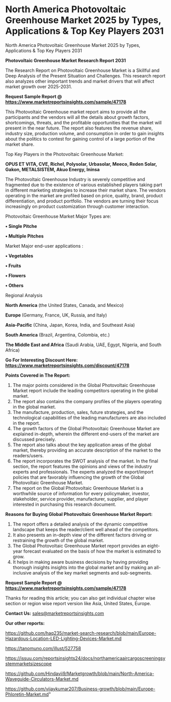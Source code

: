 # North America Photovoltaic Greenhouse Market 2025 by Types, Applications & Top Key Players 2031
North America Photovoltaic Greenhouse Market 2025 by Types, Applications & Top Key Players 2031

<strong>Photovoltaic Greenhouse Market Research Report 2031</strong>

The Research Report on Photovoltaic Greenhouse Market is a Skillful and Deep Analysis of the Present Situation and Challenges. This research report also analyzes other important trends and market drivers that will affect market growth over 2025-2031.

<strong>Request Sample Report @ <a href=https://www.marketreportsinsights.com/sample/47178>https://www.marketreportsinsights.com/sample/47178</a></strong>

This Photovoltaic Greenhouse market report aims to provide all the participants and the vendors will all the details about growth factors, shortcomings, threats, and the profitable opportunities that the market will present in the near future. The report also features the revenue share, industry size, production volume, and consumption in order to gain insights about the politics to contest for gaining control of a large portion of the market share.

Top Key Players in the Photovoltaic Greenhouse Market:

<strong>OPUS ET VITA, CVE, Richel, Polysolar, Urbasolar, Meeco, Reden Solar, Gakon, METALSISTEM, Akuo Energy, Ininsa</strong>

The Photovoltaic Greenhouse Industry is severely competitive and fragmented due to the existence of various established players taking part in different marketing strategies to increase their market share. The vendors operating in the market are profiled based on price, quality, brand, product differentiation, and product portfolio. The vendors are turning their focus increasingly on product customization through customer interaction.

Photovoltaic Greenhouse Market Major Types are:

<strong>•  Single Pitche

•  Multiple Pitches</strong>

Market Major end-user applications :

<strong>•  Vegetables

•  Fruits

•  Flowers

•  Others</strong>

Regional Analysis

</u><strong><b>North America</b></strong> (the United States, Canada, and Mexico)

<strong><b>Europe </b></strong>(Germany, France, UK, Russia, and Italy)

<strong><b>Asia-Pacific</b></strong> (China, Japan, Korea, India, and Southeast Asia)

<strong><b>South America</b></strong> (Brazil, Argentina, Colombia, etc.)

<strong><b>The Middle East and Africa</b></strong> (Saudi Arabia, UAE, Egypt, Nigeria, and South Africa)

<strong>Go For Interesting Discount Here: <a href=https://www.marketreportsinsights.com/discount/47178>https://www.marketreportsinsights.com/discount/47178</a></strong>

<strong>Points Covered in The Report:</strong>
<ol>
  <li>The major points considered in the Global Photovoltaic Greenhouse Market report include the leading competitors operating in the global market.</li>
  <li>The report also contains the company profiles of the players operating in the global market.</li>
  <li>The manufacture, production, sales, future strategies, and the technological capabilities of the leading manufacturers are also included in the report.</li>
  <li>The growth factors of the Global Photovoltaic Greenhouse Market are explained in-depth, wherein the different end-users of the market are discussed precisely.</li>
  <li>The report also talks about the key application areas of the global market, thereby providing an accurate description of the market to the readers/users.</li>
  <li>The report incorporates the SWOT analysis of the market. In the final section, the report features the opinions and views of the industry experts and professionals. The experts analyzed the export/import policies that are favorably influencing the growth of the Global Photovoltaic Greenhouse Market.</li>
  <li>The report on the Global Photovoltaic Greenhouse Market is a worthwhile source of information for every policymaker, investor, stakeholder, service provider, manufacturer, supplier, and player interested in purchasing this research document.</li>
</ol>
<strong>Reasons for Buying Global Photovoltaic Greenhouse Market Report:</strong>

<ol>
  <li>The report offers a detailed analysis of the dynamic competitive landscape that keeps the reader/client well ahead of the competitors.</li>
  <li>It also presents an in-depth view of the different factors driving or restraining the growth of the global market.</li>
  <li>The Global Photovoltaic Greenhouse Market report provides an eight-year forecast evaluated on the basis of how the market is estimated to grow.</li>
  <li>It helps in making aware business decisions by having providing thorough insights insights into the global market and by making an all-inclusive analysis of the key market segments and sub-segments.</li>
</ol>
<strong>Request Sample Report @ <a href=https://www.marketreportsinsights.com/sample/47178>https://www.marketreportsinsights.com/sample/47178</a></strong>


Thanks for reading this article; you can also get individual chapter wise section or region wise report version like Asia, United States, Europe.

<strong>Contact Us:</strong>
sales@marketreportsinsights.com

<strong>Our other reports:</strong>

<a href=https://github.com/haq235/market-search-research/blob/main/Europe-Hazardous-Location-LED-Lighting-Devices-Market.md>https://github.com/haq235/market-search-research/blob/main/Europe-Hazardous-Location-LED-Lighting-Devices-Market.md</a>

<a href=https://tanomuno.com/illust/527758>https://tanomuno.com/illust/527758</a>

<a href=https://issuu.com/reportsinsights24/docs/northamericaaircargoscreeningsystemmarketsizescope>https://issuu.com/reportsinsights24/docs/northamericaaircargoscreeningsystemmarketsizescope</a>

<a href=https://github.com/Hindavii9/Marketgrowth/blob/main/North-America-Waveguide-Circulators-Market.md>https://github.com/Hindavii9/Marketgrowth/blob/main/North-America-Waveguide-Circulators-Market.md</a>

<a href=https://github.com/vijaykumar207/Business-growth/blob/main/Europe-Phloretin-Market.md>https://github.com/vijaykumar207/Business-growth/blob/main/Europe-Phloretin-Market.md</a>"
